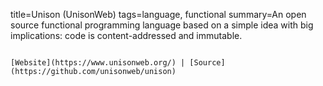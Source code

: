 title=Unison (UnisonWeb)
tags=language, functional
summary=An open source functional programming language based on a simple idea with big implications: code is content-addressed and immutable.
~~~~~~

[Website](https://www.unisonweb.org/) | [Source](https://github.com/unisonweb/unison)

